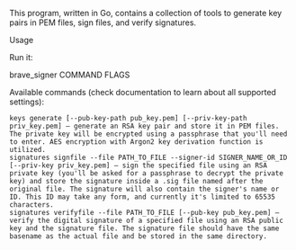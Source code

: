 This program, written in Go, contains a collection of tools to generate key pairs in PEM files, sign files, and verify signatures.

Usage

Run it:

brave_signer COMMAND FLAGS

Available commands (check documentation to learn about all supported settings):

    keys generate [--pub-key-path pub_key.pem] [--priv-key-path priv_key.pem] — generate an RSA key pair and store it in PEM files. The private key will be encrypted using a passphrase that you'll need to enter. AES encryption with Argon2 key derivation function is utilized.
    signatures signfile --file PATH_TO_FILE --signer-id SIGNER_NAME_OR_ID [--priv-key priv_key.pem] — sign the specified file using an RSA private key (you'll be asked for a passphrase to decrypt the private key) and store the signature inside a .sig file named after the original file. The signature will also contain the signer's name or ID. This ID may take any form, and currently it's limited to 65535 characters.
    signatures verifyfile --file PATH_TO_FILE [--pub-key pub_key.pem] — verify the digital signature of a specified file using an RSA public key and the signature file. The signature file should have the same basename as the actual file and be stored in the same directory.

